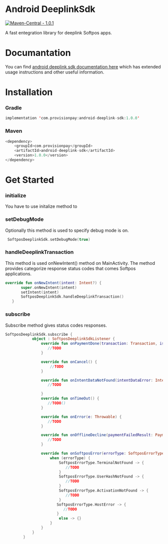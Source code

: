 [1]: https://en.wikipedia.org/wiki/Fox
# Android DeeplinkSdk
[![Maven-Central - 1.0.1](https://img.shields.io/badge/Maven--Central-1.0.1-2ea44f)](https://central.sonatype.dev/artifact/com.provisionpay/android-deeplink-sdk/1.0.0)

A fast entegration library for deeplink Softpos apps.

# Documantation
You can find [android deeplink sdk documentation here][1] which has extended usage instructions and other useful information.

# Installation

### Gradle
``` kotlin
implementation 'com.provisionpay:android-deeplink-sdk:1.0.0'
```
### Maven
``` kotlin
<dependency>
    <groupId>com.provisionpay</groupId>
    <artifactId>android-deeplink-sdk</artifactId>
    <version>1.0.0</version>
</dependency>
```
# Get Started

### initialize
You have to use initalize method to 

### setDebugMode
Optionally this method is used to specify debug mode is on.
 ``` kotlin
  SoftposDeeplinkSdk.setDebugMode(true)
 ``` 
 
### handleDeeplinkTransaction
This method is used onNewIntent() method on MainActivity. The method provides categorize response status codes that comes Softpos applications.
 ``` kotlin
 override fun onNewIntent(intent: Intent?) {
        super.onNewIntent(intent)
        setIntent(intent)
        SoftposDeeplinkSdk.handleDeeplinkTransaction()
    }
 ``` 

### subscribe
Subscribe method gives status codes responses.
``` kotlin
SoftposDeeplinkSdk.subscribe {
            object : SoftposDeeplinkSdkListener {
                override fun onPaymentDone(transaction: Transaction, isApproved: Boolean) {
                   //TODO
                }

                override fun onCancel() {
                    //TODO
                }

                override fun onIntentDataNotFound(intentDataError: IntentDataError) {
                   //TODO

                }
                override fun onTimeOut() {
                   //TODO()
                }

                override fun onError(e: Throwable) {
                   //TODO
                }

                override fun onOfflineDecline(paymentFailedResult: PaymentFailedResult?) {
                   //TODO
                }

                override fun onSoftposError(errorType: SoftposErrorType,description:String?) {
                    when (errorType) {
                        SoftposErrorType.TerminalNotFound -> {
                           //TODO
                        }
                        SoftposErrorType.UserHashNotFound -> {
                           //TODO
                        }
                        SoftposErrorType.ActivationNotFound -> {
                           //TODO
                        }
                       SoftposErrorType.HostError -> {
                          //TODO
                       }
                        else -> {}
                    }
                }
            }
        }
```
